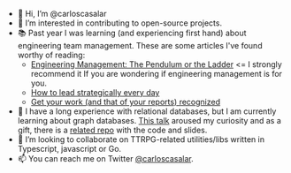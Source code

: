 - 👋 Hi, I’m @carloscasalar
- 👀 I’m interested in contributing to open-source projects.
- 📚 Past year I was learning (and experiencing first hand) about engineering team management. These are some articles I've found worthy of reading:
    - [Engineering Management: The Pendulum or the Ladder](https://charity.wtf/2019/01/04/engineering-management-the-pendulum-or-the-ladder/) <= I strongly recommend it If you are wondering if engineering management is for you.
    - [How to lead strategically every day](https://www.lenareinhard.com/articles/how-to-lead-strategically-every-day)
    - [Get your work (and that of your reports) recognized](https://jvns.ca/blog/brag-documents/)
- 🌱 I have a long experience with relational databases, but I am currently learning about graph databases. [This talk](https://youtu.be/HqwY_TyxeJw) aroused my curiosity and as a gift, there is a [related repo](https://github.com/guyroyse/dnd-and-graph-databases) with the code and slides.
- 💞️ I’m looking to collaborate on TTRPG-related utilities/libs written in Typescript, javascript or Go.
- 📫 You can reach me on Twitter [@carloscasalar](https://twitter.com/carloscasalar).

<!---
carloscasalar/carloscasalar is a ✨ special ✨ repository because its `README.md` (this file) appears on your GitHub profile.
You can click the Preview link to take a look at your changes.
--->
